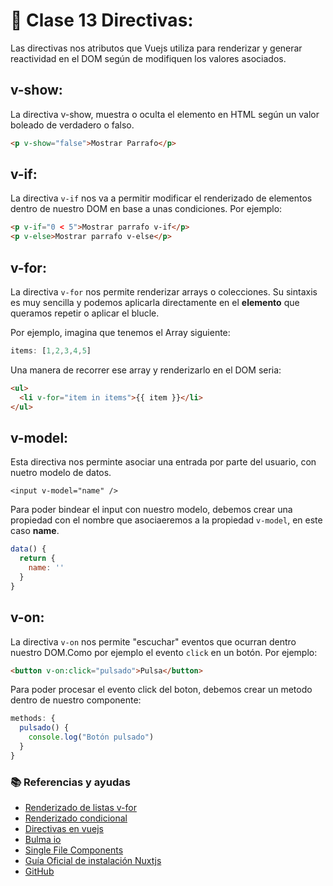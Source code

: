 # 📗 Clase 13 Directivas:

Las directivas nos atributos que Vuejs utiliza para renderizar y generar reactividad en el DOM según de modifiquen los valores asociados.

## v-show:

La directiva v-show, muestra o oculta el elemento en HTML según un valor boleado de verdadero o falso.

```html
<p v-show="false">Mostrar Parrafo</p>
```

## v-if:

La directiva `v-if` nos va a permitir modificar el renderizado de elementos dentro de nuestro DOM en base a unas condiciones. Por ejemplo:

```html
<p v-if="0 < 5">Mostrar parrafo v-if</p>
<p v-else>Mostrar parrafo v-else</p>
```

## v-for:

La directiva `v-for` nos permite renderizar arrays o colecciones. Su sintaxis es muy sencilla y podemos aplicarla directamente en el **elemento** que queramos repetir o aplicar el blucle.

Por ejemplo, imagina que tenemos el Array siguiente:

```js
items: [1,2,3,4,5]
```

Una manera de recorrer ese array y renderizarlo en el DOM seria:

```html
<ul>
  <li v-for="item in items">{{ item }}</li>
</ul>
```

## v-model:

Esta directiva nos perminte asociar una entrada por parte del usuario, con nuetro modelo de datos.

`<input v-model="name" />`

Para poder bindear el input con nuestro modelo, debemos crear una propiedad con el nombre que asociaeremos a la propiedad `v-model`, en este caso **name**.


```js
data() {
  return {
    name: ''
  }
}
```

## v-on:

La directiva `v-on` nos permite "escuchar" eventos que ocurran dentro nuestro DOM.Como por ejemplo el evento `click` en un botón.
Por ejemplo:

```html 
<button v-on:click="pulsado">Pulsa</button>
```

Para poder procesar el evento click del boton, debemos crear un metodo dentro de nuestro componente:

```js
methods: {
  pulsado() {
    console.log("Botón pulsado")
  }
}
```

### 📚 Referencias y ayudas

- [Renderizado de listas v-for](https://es.vuejs.org/v2/guide/list.html)
- [Renderizado condicional](https://es.vuejs.org/v2/guide/conditional.html)
- [Directivas en vuejs](https://es.vuejs.org/v2/guide/syntax.html#Directivas)
- [Bulma io](https://bulma.io/)
- [Single File Components](https://vuejs.org/v2/guide/single-file-components.html)
- [Guía Oficial de instalación Nuxtjs](https://nuxtjs.org/guide/installation)
- [GitHub](https://github.com/)
